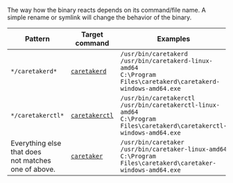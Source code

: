 The way how the binary reacts depends on its command/file name. A simple rename or symlink will change the behavior of the binary.

| Pattern | Target command | Examples |
| ------- | ---------------| -------- |
| ``*/caretakerd*`` | [``caretakerd``](#commands.caretakerd) | ``/usr/bin/caretakerd``<br>``/usr/bin/caretakerd-linux-amd64``<br>``C:\Program Files\caretakerd\caretakerd-windows-amd64.exe`` |
| ``*/caretakerctl*`` | [``caretakerctl``](#commands.caretakerctl) | ``/usr/bin/caretakerctl``<br>``/usr/bin/caretakerctl-linux-amd64``<br>``C:\Program Files\caretakerd\caretakerctl-windows-amd64.exe`` |
| Everything else that does<br>not matches one of above. | [``caretaker``](#commands.caretaker) | ``/usr/bin/caretaker``<br>``/usr/bin/caretaker-linux-amd64``<br>``C:\Program Files\caretakerd\caretaker-windows-amd64.exe`` |
